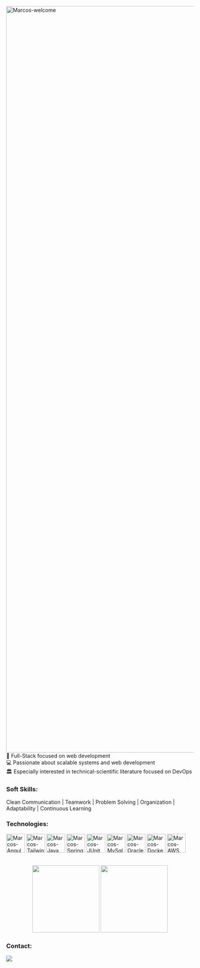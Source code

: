 <img title="Marcos-welcome" src="https://github.com/marcoscunhaa/animation.svg/blob/master/readme.svg" alt="Marcos-welcome" align="center" height="" width="2000">

<div styleisplay: inline_block">
🧠 Full-Stack focused on web development</br>
💻 Passionate about scalable systems and web development</br>
🏛️ Especially interested in technical-scientific literature focused on DevOps

<h3>Soft Skills:</h3>
<div style="display: inline_block">
<p>Clean Communication | Teamwork | Problem Solving | Organization | Adaptability | Continuous Learning </p>

<h3>Technologies:</h3>
<div style="display: inline_block">
    <img align="center" alt="Marcos-Angular17" height="50" width="50" src="https://i.ibb.co/JPcsDRf/1-Klh1l7wko-G6-PDPb9-A5o-CHQ.webp">
    <img align="center" alt="Marcos-Tailwind" height="50" width="50" src="https://cdn.jsdelivr.net/gh/devicons/devicon@latest/icons/tailwindcss/tailwindcss-original.svg">
    <img align="center" alt="Marcos-Java" height="50" width="50" src="https://cdn.jsdelivr.net/gh/devicons/devicon@latest/icons/java/java-original-wordmark.svg">
    <img align="center" alt="Marcos-SpringBoot" height="50" width="50" src="https://cdn.jsdelivr.net/gh/devicons/devicon@latest/icons/spring/spring-original-wordmark.svg">
    <img align="center" alt="Marcos-JUnit" height="50" width="50" src="https://cdn.jsdelivr.net/gh/devicons/devicon@latest/icons/junit/junit-original-wordmark.svg">
    <img align="center" alt="Marcos-MySql" height="50" width="50" src="https://cdn.jsdelivr.net/gh/devicons/devicon@latest/icons/mysql/mysql-original-wordmark.svg">
    <img align="center" alt="Marcos-Oracle" height="50" width="50" src="https://cdn.jsdelivr.net/gh/devicons/devicon@latest/icons/oracle/oracle-original.svg">
    <img align="center" alt="Marcos-Docker" height="50" width="50" src="https://cdn.jsdelivr.net/gh/devicons/devicon@latest/icons/docker/docker-original-wordmark.svg">
    <img align="center" alt="Marcos-AWS" height="50" width="50" src="https://cdn.jsdelivr.net/gh/devicons/devicon@latest/icons/amazonwebservices/amazonwebservices-original-wordmark.svg">

</div>
</br></br>

<div align="center">
  <img height="180em" src="https://github-readme-stats.vercel.app/api?username=marcoscunhaa&show_icons=true&theme=dracula&include_all_commits=true&count_private=true"/>
  <img height="180em" src="https://github-readme-stats.vercel.app/api/top-langs/?username=marcoscunhaa&layout=compact&langs_count=7&theme=dracula"/>
</div>

<div>
    <h3 style="text-align: left;">Contact:</h3>
    <a href="https://www.linkedin.com/in/marcoscunhaa/" target="_blank"><img src="https://img.shields.io/badge/-LinkedIn-%230077B5?style=for-the-badge&logo=linkedin&logoColor=white" target="_blank"></a>
</div>


